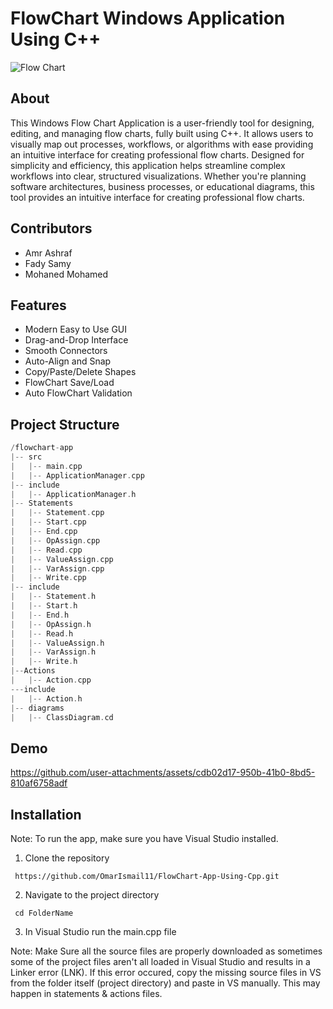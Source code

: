 # FlowChart Windows Application Using C++
![Flow Chart](https://github.com/user-attachments/assets/61ca0971-7bca-4235-b763-2664da2544b3)

## About
This Windows Flow Chart Application is a user-friendly tool for designing, editing, and managing flow charts, fully built using C++. It allows users to visually map out processes, workflows, or algorithms with ease providing an intuitive interface for creating professional flow charts. Designed for simplicity and efficiency, this application helps streamline complex workflows into clear, structured visualizations. Whether you're planning software architectures, business processes, or educational diagrams, this tool provides an intuitive interface for creating professional flow charts. 
## Contributors
- Amr Ashraf
- Fady Samy
- Mohaned Mohamed
## Features
- Modern Easy to Use GUI
- Drag-and-Drop Interface
- Smooth Connectors
- Auto-Align and Snap
- Copy/Paste/Delete Shapes
- FlowChart Save/Load
- Auto FlowChart Validation
## Project Structure

```C++
/flowchart-app
|-- src
|   |-- main.cpp
|   |-- ApplicationManager.cpp
|-- include
|   |-- ApplicationManager.h
|-- Statements
|   |-- Statement.cpp
|   |-- Start.cpp
|   |-- End.cpp
|   |-- OpAssign.cpp
|   |-- Read.cpp
|   |-- ValueAssign.cpp
|   |-- VarAssign.cpp
|   |-- Write.cpp
|-- include
|   |-- Statement.h
|   |-- Start.h
|   |-- End.h
|   |-- OpAssign.h
|   |-- Read.h
|   |-- ValueAssign.h
|   |-- VarAssign.h
|   |-- Write.h
|--Actions
|   |-- Action.cpp
---include
|   |-- Action.h
|-- diagrams
|   |-- ClassDiagram.cd
```
## Demo
https://github.com/user-attachments/assets/cdb02d17-950b-41b0-8bd5-810af6758adf

## Installation
Note: To run the app, make sure you have Visual Studio installed.
1. Clone the repository
```
 https://github.com/OmarIsmail11/FlowChart-App-Using-Cpp.git
```
2. Navigate to the project directory
```
 cd FolderName
```
3. In Visual Studio run the main.cpp file

Note: Make Sure all the source files are properly downloaded as sometimes some of the project files aren't all loaded in Visual Studio and results in a Linker error (LNK).
If this error occured, copy the missing source files in VS from the folder itself (project directory) and paste in VS manually. This may happen in statements & actions files.  


